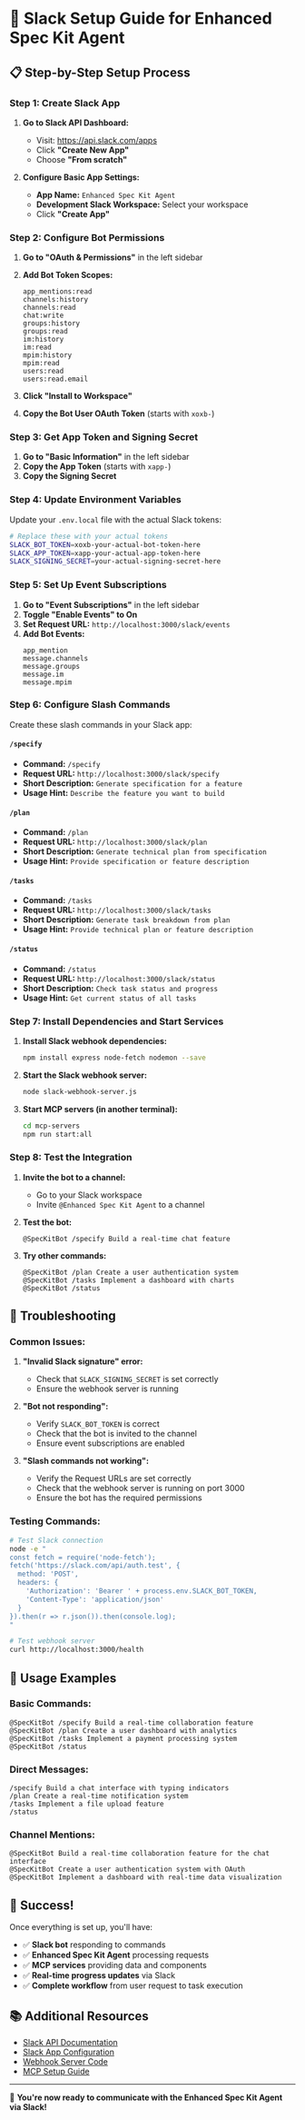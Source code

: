 # 🚀 Slack Setup Guide for Enhanced Spec Kit Agent

## 📋 **Step-by-Step Setup Process**

### **Step 1: Create Slack App**

1. **Go to Slack API Dashboard:**
   - Visit: https://api.slack.com/apps
   - Click **"Create New App"**
   - Choose **"From scratch"**

2. **Configure Basic App Settings:**
   - **App Name:** `Enhanced Spec Kit Agent`
   - **Development Slack Workspace:** Select your workspace
   - Click **"Create App"**

### **Step 2: Configure Bot Permissions**

1. **Go to "OAuth & Permissions"** in the left sidebar

2. **Add Bot Token Scopes:**
   ```
   app_mentions:read
   channels:history
   channels:read
   chat:write
   groups:history
   groups:read
   im:history
   im:read
   mpim:history
   mpim:read
   users:read
   users:read.email
   ```

3. **Click "Install to Workspace"**
4. **Copy the Bot User OAuth Token** (starts with `xoxb-`)

### **Step 3: Get App Token and Signing Secret**

1. **Go to "Basic Information"** in the left sidebar
2. **Copy the App Token** (starts with `xapp-`)
3. **Copy the Signing Secret**

### **Step 4: Update Environment Variables**

Update your `.env.local` file with the actual Slack tokens:

```bash
# Replace these with your actual tokens
SLACK_BOT_TOKEN=xoxb-your-actual-bot-token-here
SLACK_APP_TOKEN=xapp-your-actual-app-token-here
SLACK_SIGNING_SECRET=your-actual-signing-secret-here
```

### **Step 5: Set Up Event Subscriptions**

1. **Go to "Event Subscriptions"** in the left sidebar
2. **Toggle "Enable Events" to On**
3. **Set Request URL:** `http://localhost:3000/slack/events`
4. **Add Bot Events:**
   ```
   app_mention
   message.channels
   message.groups
   message.im
   message.mpim
   ```

### **Step 6: Configure Slash Commands**

Create these slash commands in your Slack app:

#### **`/specify`**
- **Command:** `/specify`
- **Request URL:** `http://localhost:3000/slack/specify`
- **Short Description:** `Generate specification for a feature`
- **Usage Hint:** `Describe the feature you want to build`

#### **`/plan`**
- **Command:** `/plan`
- **Request URL:** `http://localhost:3000/slack/plan`
- **Short Description:** `Generate technical plan from specification`
- **Usage Hint:** `Provide specification or feature description`

#### **`/tasks`**
- **Command:** `/tasks`
- **Request URL:** `http://localhost:3000/slack/tasks`
- **Short Description:** `Generate task breakdown from plan`
- **Usage Hint:** `Provide technical plan or feature description`

#### **`/status`**
- **Command:** `/status`
- **Request URL:** `http://localhost:3000/slack/status`
- **Short Description:** `Check task status and progress`
- **Usage Hint:** `Get current status of all tasks`

### **Step 7: Install Dependencies and Start Services**

1. **Install Slack webhook dependencies:**
   ```bash
   npm install express node-fetch nodemon --save
   ```

2. **Start the Slack webhook server:**
   ```bash
   node slack-webhook-server.js
   ```

3. **Start MCP servers (in another terminal):**
   ```bash
   cd mcp-servers
   npm run start:all
   ```

### **Step 8: Test the Integration**

1. **Invite the bot to a channel:**
   - Go to your Slack workspace
   - Invite `@Enhanced Spec Kit Agent` to a channel

2. **Test the bot:**
   ```
   @SpecKitBot /specify Build a real-time chat feature
   ```

3. **Try other commands:**
   ```
   @SpecKitBot /plan Create a user authentication system
   @SpecKitBot /tasks Implement a dashboard with charts
   @SpecKitBot /status
   ```

## 🔧 **Troubleshooting**

### **Common Issues:**

1. **"Invalid Slack signature" error:**
   - Check that `SLACK_SIGNING_SECRET` is set correctly
   - Ensure the webhook server is running

2. **"Bot not responding":**
   - Verify `SLACK_BOT_TOKEN` is correct
   - Check that the bot is invited to the channel
   - Ensure event subscriptions are enabled

3. **"Slash commands not working":**
   - Verify the Request URLs are set correctly
   - Check that the webhook server is running on port 3000
   - Ensure the bot has the required permissions

### **Testing Commands:**

```bash
# Test Slack connection
node -e "
const fetch = require('node-fetch');
fetch('https://slack.com/api/auth.test', {
  method: 'POST',
  headers: {
    'Authorization': 'Bearer ' + process.env.SLACK_BOT_TOKEN,
    'Content-Type': 'application/json'
  }
}).then(r => r.json()).then(console.log);
"

# Test webhook server
curl http://localhost:3000/health
```

## 📱 **Usage Examples**

### **Basic Commands:**
```
@SpecKitBot /specify Build a real-time collaboration feature
@SpecKitBot /plan Create a user dashboard with analytics
@SpecKitBot /tasks Implement a payment processing system
@SpecKitBot /status
```

### **Direct Messages:**
```
/specify Build a chat interface with typing indicators
/plan Create a real-time notification system
/tasks Implement a file upload feature
/status
```

### **Channel Mentions:**
```
@SpecKitBot Build a real-time collaboration feature for the chat interface
@SpecKitBot Create a user authentication system with OAuth
@SpecKitBot Implement a dashboard with real-time data visualization
```

## 🎉 **Success!**

Once everything is set up, you'll have:

- ✅ **Slack bot** responding to commands
- ✅ **Enhanced Spec Kit Agent** processing requests
- ✅ **MCP services** providing data and components
- ✅ **Real-time progress updates** via Slack
- ✅ **Complete workflow** from user request to task execution

## 📚 **Additional Resources**

- [Slack API Documentation](https://api.slack.com)
- [Slack App Configuration](https://api.slack.com/apps)
- [Webhook Server Code](slack-webhook-server.js)
- [MCP Setup Guide](MCP-SETUP-GUIDE.md)

---

🎯 **You're now ready to communicate with the Enhanced Spec Kit Agent via Slack!**
